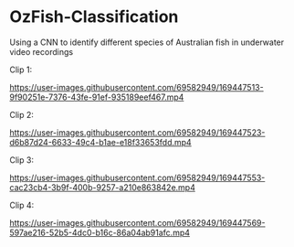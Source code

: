 # OzFish-Classification
Using a CNN to identify different species of Australian fish in underwater video recordings

Clip 1:

https://user-images.githubusercontent.com/69582949/169447513-9f90251e-7376-43fe-91ef-935189eef467.mp4

Clip 2:

https://user-images.githubusercontent.com/69582949/169447523-d6b87d24-6633-49c4-b1ae-e18f33653fdd.mp4

Clip 3:

https://user-images.githubusercontent.com/69582949/169447553-cac23cb4-3b9f-400b-9257-a210e863842e.mp4

Clip 4:

https://user-images.githubusercontent.com/69582949/169447569-597ae216-52b5-4dc0-b16c-86a04ab91afc.mp4

